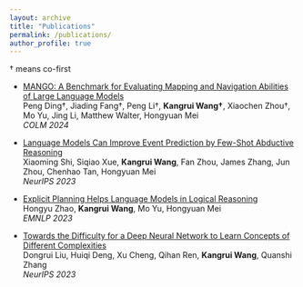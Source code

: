 ```yaml
---
layout: archive
title: "Publications"
permalink: /publications/
author_profile: true
---
```


<!-- 
{% if author.googlescholar %}
  You can also find my articles on <u><a href="{{author.googlescholar}}">my Google Scholar profile</a></u>.
{% endif %}

{% include base_path %}

{% for post in site.publications reversed %}
  {% include archive-single.html %}
{% endfor %}  -->

† means co-first
- [MANGO: A Benchmark for Evaluating Mapping and Navigation Abilities of Large Language Models](https://arxiv.org/abs/2403.19913)<br> 
  Peng Ding†, Jiading Fang†, Peng Li†, **Kangrui Wang†**, Xiaochen Zhou†,  
  Mo Yu, Jing Li, Matthew Walter, Hongyuan Mei<br>
  *COLM 2024*

- [Language Models Can Improve Event Prediction by Few-Shot Abductive Reasoning](https://arxiv.org/abs/2305.16646)<br> 
  Xiaoming Shi, Siqiao Xue, **Kangrui Wang**, Fan Zhou, James Zhang, Jun Zhou, Chenhao Tan, Hongyuan Mei<br>
  *NeurIPS 2023*

- [Explicit Planning Helps Language Models in Logical Reasoning](https://arxiv.org/abs/2303.15714)<br>
  Hongyu Zhao, **Kangrui Wang**, Mo Yu, Hongyuan Mei<br>
  *EMNLP 2023*

- [Towards the Difficulty for a Deep Neural Network to Learn Concepts of Different Complexities](https://nips.cc/virtual/2023/poster/70547)<br>
  Dongrui Liu, Huiqi Deng, Xu Cheng, Qihan Ren, **Kangrui Wang**, Quanshi Zhang<br>
  *NeurIPS 2023*


